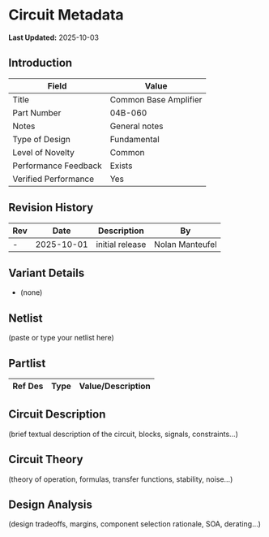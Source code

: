 # Circuit Metadata

**Last Updated:** 2025-10-03

## Introduction

| Field                  | Value                     |
| ---------------------- | ------------------------- |
| Title                  | Common Base Amplifier |
| Part Number            | 04B-060 |
| Notes                  | General notes |
| Type of Design         | Fundamental |
| Level of Novelty       | Common |
| Performance Feedback   | Exists |
| Verified Performance   | Yes |

## Revision History

| Rev | Date | Description | By |
| --- | ---- | ----------- | -- |
| - | 2025-10-01 | initial release | Nolan Manteufel |

## Variant Details

- (none)

## Netlist

(paste or type your netlist here)

## Partlist

| Ref Des | Type | Value/Description |
| ------- | ---- | ----------------- |

## Circuit Description

(brief textual description of the circuit, blocks, signals, constraints…)

## Circuit Theory

(theory of operation, formulas, transfer functions, stability, noise…)

## Design Analysis

(design tradeoffs, margins, component selection rationale, SOA, derating…)
